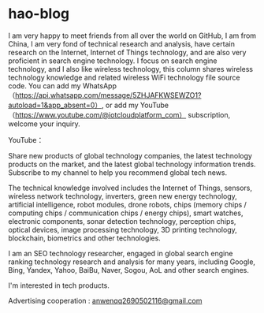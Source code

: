 # hao-blog
I am very happy to meet friends from all over the world on GitHub, I am from China, I am very fond of technical research and analysis, have certain research on the Internet, Internet of Things technology, and are also very proficient in search engine technology. I focus on search engine technology, and I also like wireless technology, this column shares wireless technology knowledge and related wireless WiFi technology file source code.
You can add my WhatsApp（https://api.whatsapp.com/message/5ZHJAFKWSEWZO1?autoload=1&app_absent=0）, or add my YouTube（https://www.youtube.com/@iotcloudplatform_com） subscription, welcome your inquiry.


YouTube：

Share new products of global technology companies, the latest technology products on the market, and the latest global technology information trends. Subscribe to my channel to help you recommend global tech news.

The technical knowledge involved includes the Internet of Things, sensors, wireless network technology, inverters, green new energy technology, artificial intelligence, robot modules, drone robots, chips (memory chips / computing chips / communication chips / energy chips), smart watches, electronic components, sonar detection technology, perception chips, optical devices, image processing technology, 3D printing technology, blockchain, biometrics and other technologies.

I am an SEO technology researcher, engaged in global search engine ranking technology research and analysis for many years, including Google, Bing, Yandex, Yahoo, BaiBu, Naver, Sogou, AoL and other search engines. 

I'm interested in tech products.

Advertising cooperation : anwenqq2690502116@gmail.com

